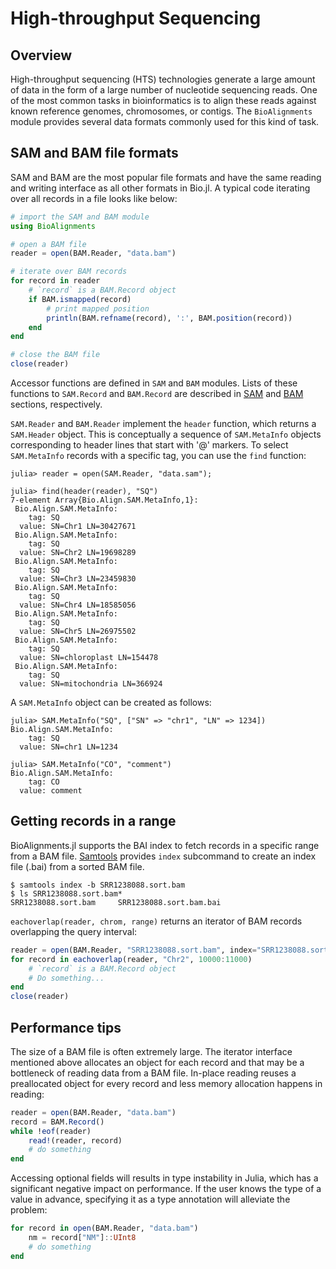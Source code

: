 High-throughput Sequencing
==========================

Overview
--------

High-throughput sequencing (HTS) technologies generate a large amount of data in
the form of a large number of nucleotide sequencing reads. One of the most
common tasks in bioinformatics is to align these reads against known reference
genomes, chromosomes, or contigs. The `BioAlignments` module provides several
data formats commonly used for this kind of task.


SAM and BAM file formats
------------------------

SAM and BAM are the most popular file formats and have the same reading and
writing interface as all other formats in Bio.jl. A typical code iterating over
all records in a file looks like below:
```julia
# import the SAM and BAM module
using BioAlignments

# open a BAM file
reader = open(BAM.Reader, "data.bam")

# iterate over BAM records
for record in reader
    # `record` is a BAM.Record object
    if BAM.ismapped(record)
        # print mapped position
        println(BAM.refname(record), ':', BAM.position(record))
    end
end

# close the BAM file
close(reader)
```

Accessor functions are defined in `SAM` and `BAM` modules.  Lists of these
functions to `SAM.Record` and `BAM.Record` are described in [SAM](@ref) and
[BAM](@ref) sections, respectively.

`SAM.Reader` and `BAM.Reader` implement the `header` function, which returns a
`SAM.Header` object. This is conceptually a sequence of `SAM.MetaInfo` objects
corresponding to header lines that start with '@' markers. To select
`SAM.MetaInfo` records with a specific tag, you can use the `find` function:
```jlcon
julia> reader = open(SAM.Reader, "data.sam");

julia> find(header(reader), "SQ")
7-element Array{Bio.Align.SAM.MetaInfo,1}:
 Bio.Align.SAM.MetaInfo:
    tag: SQ
  value: SN=Chr1 LN=30427671
 Bio.Align.SAM.MetaInfo:
    tag: SQ
  value: SN=Chr2 LN=19698289
 Bio.Align.SAM.MetaInfo:
    tag: SQ
  value: SN=Chr3 LN=23459830
 Bio.Align.SAM.MetaInfo:
    tag: SQ
  value: SN=Chr4 LN=18585056
 Bio.Align.SAM.MetaInfo:
    tag: SQ
  value: SN=Chr5 LN=26975502
 Bio.Align.SAM.MetaInfo:
    tag: SQ
  value: SN=chloroplast LN=154478
 Bio.Align.SAM.MetaInfo:
    tag: SQ
  value: SN=mitochondria LN=366924

```

A `SAM.MetaInfo` object can be created as follows:
```jlcon
julia> SAM.MetaInfo("SQ", ["SN" => "chr1", "LN" => 1234])
Bio.Align.SAM.MetaInfo:
    tag: SQ
  value: SN=chr1 LN=1234

julia> SAM.MetaInfo("CO", "comment")
Bio.Align.SAM.MetaInfo:
    tag: CO
  value: comment

```


Getting records in a range
--------------------------

BioAlignments.jl supports the BAI index to fetch records in a specific range
from a BAM file.  [Samtools][samtools] provides `index` subcommand to create an
index file (.bai) from a sorted BAM file.

```console
$ samtools index -b SRR1238088.sort.bam
$ ls SRR1238088.sort.bam*
SRR1238088.sort.bam     SRR1238088.sort.bam.bai
```

`eachoverlap(reader, chrom, range)` returns an iterator of BAM records
overlapping the query interval:
```julia
reader = open(BAM.Reader, "SRR1238088.sort.bam", index="SRR1238088.sort.bam.bai")
for record in eachoverlap(reader, "Chr2", 10000:11000)
    # `record` is a BAM.Record object
    # Do something...
end
close(reader)
```


Performance tips
----------------

The size of a BAM file is often extremely large. The iterator interface
mentioned above allocates an object for each record and that may be a bottleneck
of reading data from a BAM file. In-place reading reuses a preallocated object
for every record and less memory allocation happens in reading:
```julia
reader = open(BAM.Reader, "data.bam")
record = BAM.Record()
while !eof(reader)
    read!(reader, record)
    # do something
end
```

Accessing optional fields will results in type instability in Julia, which has a
significant negative impact on performance. If the user knows the type of a
value in advance, specifying it as a type annotation will alleviate the problem:
```julia
for record in open(BAM.Reader, "data.bam")
    nm = record["NM"]::UInt8
    # do something
end
```

[samtools]: https://samtools.github.io/
